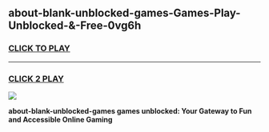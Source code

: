 
## about-blank-unblocked-games-Games-Play-Unblocked-&-Free-0vg6h
<h3>
<a href="https://premium76.site?title=about-blank-unblocked-games&ref=24A">CLICK TO PLAY</a></h3>
<hr>

<h3>
<a href="https://premium76.site?title=about-blank-unblocked-games&ref=24A">CLICK 2 PLAY</a>
  
</h3>

<a href="https://premium76.site?title=about-blank-unblocked-games&ref=24A"><img src="https://clearcache.store/games.png"></a>


**about-blank-unblocked-games games unblocked: Your Gateway to Fun and Accessible Online Gaming**
